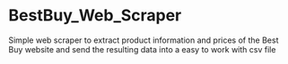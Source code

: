 # BestBuy_Web_Scraper
Simple web scraper to extract product information and prices of the Best Buy website and send the resulting data into a easy to work with csv file
